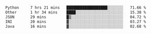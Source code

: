 <!--START_SECTION:waka-->

```txt
Python     7 hrs 21 mins   ██████████████████░░░░░░░   71.66 %
Other      1 hr 34 mins    ████░░░░░░░░░░░░░░░░░░░░░   15.38 %
JSON       29 mins         █▒░░░░░░░░░░░░░░░░░░░░░░░   04.72 %
INI        20 mins         ▓░░░░░░░░░░░░░░░░░░░░░░░░   03.27 %
Java       16 mins         ▓░░░░░░░░░░░░░░░░░░░░░░░░   02.68 %
```

<!--END_SECTION:waka-->
